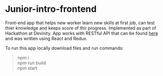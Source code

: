# Junior-intro-frontend
Front-end app that helps new worker learn new skills at first job, can test thier knowledge and keeps score of thir progress. Implemented as part of Hackathon at Devinity. App works with RESTful API that can be found [here](https://github.com/izajasz13/Junior-intro-backend) and was written using React and Redux.

To run this app locally download files and run commands:

>npm i  
>npm run build  
>npm start
